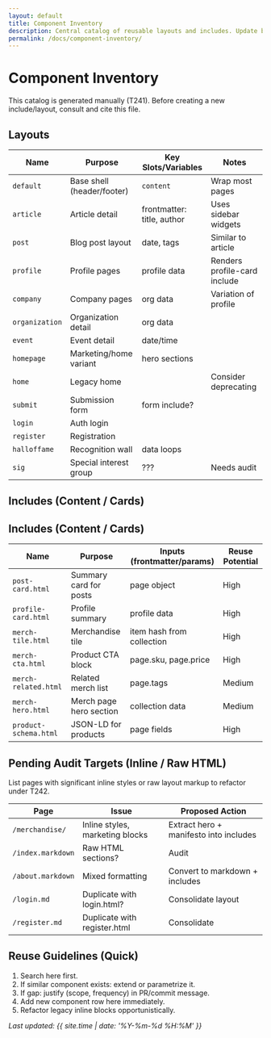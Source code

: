 ```yaml
---
layout: default
title: Component Inventory
description: Central catalog of reusable layouts and includes. Update before adding new components.
permalink: /docs/component-inventory/
---
```


# Component Inventory

This catalog is generated manually (T241). Before creating a new include/layout, consult and cite this file.

## Layouts
| Name | Purpose | Key Slots/Variables | Notes |
|------|---------|---------------------|-------|
| `default` | Base shell (header/footer) | `content` | Wrap most pages |
| `article` | Article detail | frontmatter: title, author | Uses sidebar widgets |
| `post` | Blog post layout | date, tags | Similar to article |
| `profile` | Profile pages | profile data | Renders profile-card include |
| `company` | Company pages | org data | Variation of profile |
| `organization` | Organization detail | org data |  |
| `event` | Event detail | date/time |  |
| `homepage` | Marketing/home variant | hero sections |  |
| `home` | Legacy home |  | Consider deprecating |
| `submit` | Submission form | form include? |  |
| `login` | Auth login |  |  |
| `register` | Registration |  |  |
| `halloffame` | Recognition wall | data loops |  |
| `sig` | Special interest group | ??? | Needs audit |

## Includes (Content / Cards)
## Includes (Content / Cards)
| Name | Purpose | Inputs (frontmatter/params) | Reuse Potential |
|------|---------|----------------------------|-----------------|
| `post-card.html` | Summary card for posts | page object | High |
| `profile-card.html` | Profile summary | profile data | High |
| `merch-tile.html` | Merchandise tile | item hash from collection | High |
| `merch-cta.html` | Product CTA block | page.sku, page.price | High |
| `merch-related.html` | Related merch list | page.tags | Medium |
| `merch-hero.html` | Merch page hero section | collection data | Medium |
| `product-schema.html` | JSON-LD for products | page fields | High |

## Pending Audit Targets (Inline / Raw HTML)
List pages with significant inline styles or raw layout markup to refactor under T242.

| Page | Issue | Proposed Action |
|------|-------|-----------------|
| `/merchandise/` | Inline styles, marketing blocks | Extract hero + manifesto into includes |
| `/index.markdown` | Raw HTML sections? | Audit |
| `/about.markdown` | Mixed formatting | Convert to markdown + includes |
| `/login.md` | Duplicate with login.html? | Consolidate layout |
| `/register.md` | Duplicate with register.html | Consolidate |

## Reuse Guidelines (Quick)
1. Search here first.
2. If similar component exists: extend or parametrize it.
3. If gap: justify (scope, frequency) in PR/commit message.
4. Add new component row here immediately.
5. Refactor legacy inline blocks opportunistically.

_Last updated: {{ site.time | date: '%Y-%m-%d %H:%M' }}_
